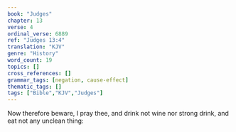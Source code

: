 ```yaml
---
book: "Judges"
chapter: 13
verse: 4
ordinal_verse: 6889
ref: "Judges 13:4"
translation: "KJV"
genre: "History"
word_count: 19
topics: []
cross_references: []
grammar_tags: [negation, cause-effect]
thematic_tags: []
tags: ["Bible","KJV","Judges"]
---
```

Now therefore beware, I pray thee, and drink not wine nor strong drink, and eat not any unclean thing:
